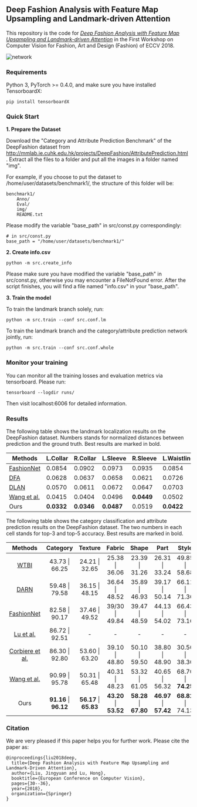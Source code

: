 ## Deep Fashion Analysis with Feature Map Upsampling and Landmark-driven Attention

This repository is the code for [*Deep Fashion Analysis with Feature Map Upsampling and Landmark-driven Attention*](https://drive.google.com/file/d/1Dyj0JIziIrTRWMWDfPOapksnJM5iPzEi/view) in the First Workshop on Computer Vision for Fashion, Art and Design (Fashion) of ECCV 2018.

![network](https://github.com/fdjingyuan/Deep-Fashion-Analysis-ECCV2018/blob/master/images/network.png)

### Requirements

Python 3, PyTorch >= 0.4.0, and make sure you have installed TensorboardX:

```
pip install tensorboardX
```

### Quick Start

__1\. Prepare the Dataset__

Download the "Category and Attribute Prediction Benchmark" of the DeepFashion dataset from http://mmlab.ie.cuhk.edu.hk/projects/DeepFashion/AttributePrediction.html . Extract all the files to a folder and put all the images in a folder named "img".

For example, if you choose to put the dataset to /home/user/datasets/benchmark1/, the structure of this folder will be:

```
benchmark1/
    Anno/
    Eval/
    img/
    README.txt
```

Please modify the variable "base_path" in src/const.py correspondingly:

```
# in src/const.py
base_path = "/home/user/datasets/benchmark1/"
```


__2\. Create info.csv__

```
python -m src.create_info
```

Please make sure you have modified the variable "base_path" in src/const.py, otherwise you may encounter a FileNotFound error. After the script finishes, you will find a file named "info.csv" in your "base_path".

__3. Train the model__

To train the landmark branch solely, run:

```
python -m src.train --conf src.conf.lm
```


To train the landmark branch and the category/attribute prediction network jointly, run:

```
python -m src.train --conf src.conf.whole
```


### Monitor your training

You can monitor all the training losses and evaluation metrics via tensorboard. Please run:

```
tensorboard --logdir runs/
```

Then visit localhost:6006 for detailed information.

### Results

The following table shows the landmark localization results on the DeepFashion dataset. Numbers stands for normalized distances between prediction and the ground truth. Best results are marked in bold.

| Methods     | L.Collar   | R.Collar   | L.Sleeve | R.Sleeve | L.Waistline | R.Waistline | L.Hem      | R.Hem      | Avg.   |
|-------------|------------|------------|----------|----------|-------------|-------------|------------|------------|--------|
| [FashionNet](https://www.cv-foundation.org/openaccess/content_cvpr_2016/papers/Liu_DeepFashion_Powering_Robust_CVPR_2016_paper.pdf)  | 0.0854     | 0.0902     | 0.0973   | 0.0935   | 0.0854      | 0.0845      | 0.0812     | 0.0823     | 0.0872 |
| [DFA](https://arxiv.org/pdf/1608.03049)         | 0.0628     | 0.0637     | 0.0658   | 0.0621   | 0.0726      | 0.0702      | 0.0658     | 0.0663     | 0.0660 |
| [DLAN](https://arxiv.org/pdf/1708.02044)        | 0.0570     | 0.0611     | 0.0672   | 0.0647   | 0.0703      | 0.0694      | 0.0624     | 0.0627     | 0.0643 |
| [Wang et al.](http://web.cs.ucla.edu/~yuanluxu/publications/fashion_grammar_cvpr18.pdf) | 0.0415     | 0.0404     | 0.0496   | **0.0449**   | 0.0502      | 0.0523      | **0.0537** | **0.0551** | 0.0484 |
| Ours        | **0.0332** | **0.0346** | **0.0487**   | 0.0519   | **0.0422**      | **0.0429**  | 0.0620     | 0.0639     | **0.0474** |

The following table shows the category classification and attribute prediction results on the DeepFashion dataset. The two numbers in each cell stands for top-3 and top-5 accuracy. Best results are marked in bold.

| Methods         | Category               | Texture                | Fabric         | Shape                  | Part                    | Style              | All                |
|:---------------:|:----------------------:|:----------------------:|:--------------:|:----------------------:|:-----------------------:|:------------------:|:------------------:|
| [WTBI](https://pdfs.semanticscholar.org/b185/f0a39384ceb3c4923196aeed6d68830a069f.pdf)            |  43.73 \| 66.25        | 24.21 \| 32.65         | 25.38 \| 36.06 | 23.39 \| 31.26         | 26.31 \| 33.24          | 49.85 \| 58.68     | 27.46 \| 35.37     |
| [DARN](https://www.cv-foundation.org/openaccess/content_iccv_2015/papers/Huang_Cross-Domain_Image_Retrieval_ICCV_2015_paper.pdf)            | 59.48 \| 79.58         | 36.15 \| 48.15         | 36.64 \| 48.52 | 35.89 \| 46.93         | 39.17 \| 50.14          | 66.11 \| 71.36     | 42.35 \| 51.95     |
| [FashionNet](https://www.cv-foundation.org/openaccess/content_cvpr_2016/papers/Liu_DeepFashion_Powering_Robust_CVPR_2016_paper.pdf)      | 82.58 \| 90.17         | 37.46 \| 49.52         | 39/30 \| 49.84 | 39.47 \| 48.59         | 44.13 \| 54.02          | 66.43 \| 73.16     | 45.52 \| 54.61     |
| [Lu et al.](http://openaccess.thecvf.com/content_cvpr_2017/papers/Lu_Fully-Adaptive_Feature_Sharing_CVPR_2017_paper.pdf)       | 86.72 \| 92.51         |        -              |     -         |     -                  |     -                   |     -              |     -              |
| [Corbiere et al.](https://arxiv.org/pdf/1709.09426) | 86.30 \| 92.80         | 53.60 \| 63.20         | 39.10 \| 48.80 | 50.10 \| 59.50         | 38.80 \| 48.90          | 30.50 \| 38.30     | 23.10 \| 30.40     |
| [Wang et al.](http://web.cs.ucla.edu/~yuanluxu/publications/fashion_grammar_cvpr18.pdf)       | 90.99 \| 95.78         | 50.31 \| 65.48         | 40.31 \| 48.23 | 53.32 \| 61.05         | 40.65 \| 56.32          | 68.70 \| **74.25** | 51.53 \| 60.95     |
| Ours          | **91.16** \| **96.12** | **56.17** \| **65.83** | **43.20** \| **53.52** | **58.28** \| **67.80** | **46.97** \| **57.42**  | **68.82** \| 74.13 | **54.69** \| **63.74** |

### Citation

We are very pleased if this paper helps you for further work. Please cite the paper as:
```
@inproceedings{liu2018deep,
  title={Deep Fashion Analysis with Feature Map Upsampling and Landmark-Driven Attention},
  author={Liu, Jingyuan and Lu, Hong},
  booktitle={European Conference on Computer Vision},
  pages={30--36},
  year={2018},
  organization={Springer}
}
```
